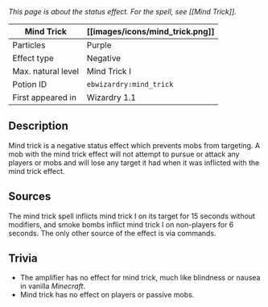 _This page is about the status effect. For the spell, see [[Mind Trick]]._

| Mind Trick | [[images/icons/mind_trick.png]] |
| --- | --- |
| Particles | Purple |
| Effect type | Negative |
| Max. natural level | Mind Trick I |
| Potion ID | `ebwizardry:mind_trick` |
| First appeared in | Wizardry 1.1 |

## Description
Mind trick is a negative status effect which prevents mobs from targeting. A mob with the mind trick effect will not attempt to pursue or attack any players or mobs and will lose any target it had when it was inflicted with the mind trick effect.

## Sources
The mind trick spell inflicts mind trick I on its target for 15 seconds without modifiers, and smoke bombs inflict mind trick I on non-players for 6 seconds. The only other source of the effect is via commands.

## Trivia
- The amplifier has no effect for mind trick, much like blindness or nausea in vanilla _Minecraft_.
- Mind trick has no effect on players or passive mobs.